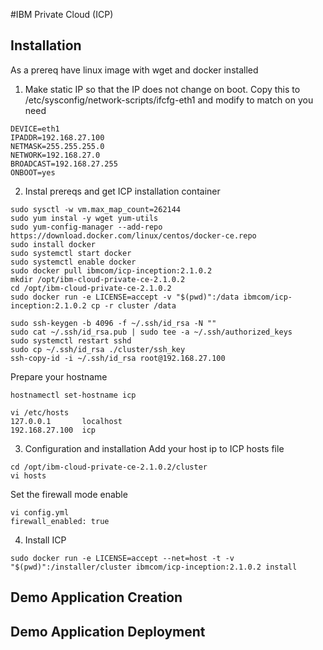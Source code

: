 #IBM Private Cloud (ICP)

## Installation
As a prereq have linux image with wget and docker installed

1. Make static IP so that the IP does not change on boot. Copy this to /etc/sysconfig/network-scripts/ifcfg-eth1 and modify to match on you need

``` 
DEVICE=eth1
IPADDR=192.168.27.100
NETMASK=255.255.255.0
NETWORK=192.168.27.0
BROADCAST=192.168.27.255
ONBOOT=yes
``` 
2. Instal prereqs and get ICP installation container
```
sudo sysctl -w vm.max_map_count=262144
sudo yum instal -y wget yum-utils
sudo yum-config-manager --add-repo https://download.docker.com/linux/centos/docker-ce.repo
sudo install docker
sudo systemctl start docker
sudo systemctl enable docker
sudo docker pull ibmcom/icp-inception:2.1.0.2
mkdir /opt/ibm-cloud-private-ce-2.1.0.2
cd /opt/ibm-cloud-private-ce-2.1.0.2
sudo docker run -e LICENSE=accept -v "$(pwd)":/data ibmcom/icp-inception:2.1.0.2 cp -r cluster /data

sudo ssh-keygen -b 4096 -f ~/.ssh/id_rsa -N ""
sudo cat ~/.ssh/id_rsa.pub | sudo tee -a ~/.ssh/authorized_keys
sudo systemctl restart sshd
sudo cp ~/.ssh/id_rsa ./cluster/ssh_key
ssh-copy-id -i ~/.ssh/id_rsa root@192.168.27.100
```

Prepare your hostname
```
hostnamectl set-hostname icp

vi /etc/hosts
127.0.0.1       localhost
192.168.27.100  icp
```

3. Configuration and installation
Add your host ip to ICP hosts file
```
cd /opt/ibm-cloud-private-ce-2.1.0.2/cluster
vi hosts
```

Set the firewall mode enable
```
vi config.yml
firewall_enabled: true
```
4. Install ICP
```
sudo docker run -e LICENSE=accept --net=host -t -v "$(pwd)":/installer/cluster ibmcom/icp-inception:2.1.0.2 install
```

## Demo Application Creation

## Demo Application Deployment

